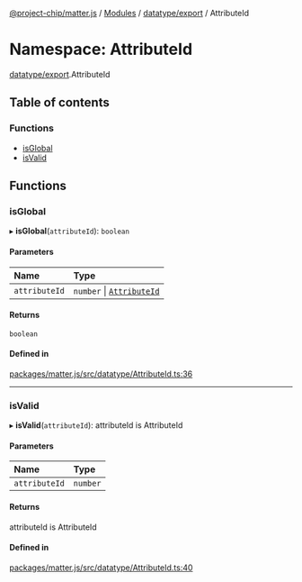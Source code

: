 [@project-chip/matter.js](../README.md) / [Modules](../modules.md) / [datatype/export](datatype_export.md) / AttributeId

# Namespace: AttributeId

[datatype/export](datatype_export.md).AttributeId

## Table of contents

### Functions

- [isGlobal](datatype_export.AttributeId.md#isglobal)
- [isValid](datatype_export.AttributeId.md#isvalid)

## Functions

### isGlobal

▸ **isGlobal**(`attributeId`): `boolean`

#### Parameters

| Name | Type |
| :------ | :------ |
| `attributeId` | `number` \| [`AttributeId`](datatype_export.md#attributeid) |

#### Returns

`boolean`

#### Defined in

[packages/matter.js/src/datatype/AttributeId.ts:36](https://github.com/project-chip/matter.js/blob/904d0c9b952b91f28a21803759c5e5c66ee4d272/packages/matter.js/src/datatype/AttributeId.ts#L36)

___

### isValid

▸ **isValid**(`attributeId`): attributeId is AttributeId

#### Parameters

| Name | Type |
| :------ | :------ |
| `attributeId` | `number` |

#### Returns

attributeId is AttributeId

#### Defined in

[packages/matter.js/src/datatype/AttributeId.ts:40](https://github.com/project-chip/matter.js/blob/904d0c9b952b91f28a21803759c5e5c66ee4d272/packages/matter.js/src/datatype/AttributeId.ts#L40)
